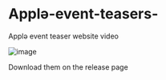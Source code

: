 # Applə-event-teasers-
Applə event teaser website video

![image](https://github.com/user-attachments/assets/21067bfc-7b08-4dc6-92c7-31c086fa729f)

Download them on the release page
